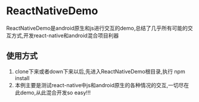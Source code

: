 # ReactNativeDemo
ReactNativeDemo是android原生和js进行交互的demo,总结了几乎所有可能的交互方式,开发react-native和android混合项目利器

## 使用方式
1. clone下来或者down下来以后,先进入ReactNativeDemo根目录,执行 npm install
2. 本例主要是测试react-native中js和android原生的各种情况的交互,一切尽在此demo,从此混合开发so easy!!!
